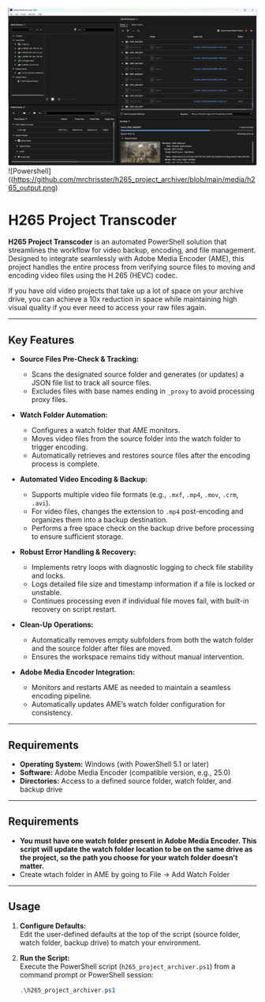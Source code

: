 ![AME](https://github.com/mrchrisster/h265_project_archiver/blob/main/media/ame.png)
![Powershell]((https://github.com/mrchrisster/h265_project_archiver/blob/main/media/h265_output.png)

# H265 Project Transcoder

**H265 Project Transcoder** is an automated PowerShell solution that streamlines the workflow for video backup, encoding, and file management. Designed to integrate seamlessly with Adobe Media Encoder (AME), this project handles the entire process from verifying source files to moving and encoding video files using the H.265 (HEVC) codec.

If you have old video projects that take up a lot of space on your archive drive, you can achieve a 10x reduction in space while maintaining high visual quality if you ever need to access your raw files again.

---

## Key Features

- **Source Files Pre-Check & Tracking:**  
  - Scans the designated source folder and generates (or updates) a JSON file list to track all source files.
  - Excludes files with base names ending in `_proxy` to avoid processing proxy files.

- **Watch Folder Automation:**  
  - Configures a watch folder that AME monitors.
  - Moves video files from the source folder into the watch folder to trigger encoding.
  - Automatically retrieves and restores source files after the encoding process is complete.

- **Automated Video Encoding & Backup:**  
  - Supports multiple video file formats (e.g., `.mxf`, `.mp4`, `.mov`, `.crm`, `.avi`).
  - For video files, changes the extension to `.mp4` post-encoding and organizes them into a backup destination.
  - Performs a free space check on the backup drive before processing to ensure sufficient storage.

- **Robust Error Handling & Recovery:**  
  - Implements retry loops with diagnostic logging to check file stability and locks.
  - Logs detailed file size and timestamp information if a file is locked or unstable.
  - Continues processing even if individual file moves fail, with built-in recovery on script restart.

- **Clean-Up Operations:**  
  - Automatically removes empty subfolders from both the watch folder and the source folder after files are moved.
  - Ensures the workspace remains tidy without manual intervention.

- **Adobe Media Encoder Integration:**  
  - Monitors and restarts AME as needed to maintain a seamless encoding pipeline.
  - Automatically updates AME’s watch folder configuration for consistency.

---

## Requirements

- **Operating System:** Windows (with PowerShell 5.1 or later)
- **Software:** Adobe Media Encoder (compatible version, e.g., 25.0)
- **Directories:** Access to a defined source folder, watch folder, and backup drive

---

## Requirements
- **You must have one watch folder present in Adobe Media Encoder. This script will update the watch folder location to be on the same drive as the project, so the path you choose for your watch folder doesn't matter.**
- Create wtach folder in AME by going to File -> Add Watch Folder

---

## Usage

1. **Configure Defaults:**  
   Edit the user-defined defaults at the top of the script (source folder, watch folder, backup drive) to match your environment.
   

3. **Run the Script:**  
   Execute the PowerShell script (`h265_project_archiver.ps1`) from a command prompt or PowerShell session:
   ```powershell
   .\h265_project_archiver.ps1
